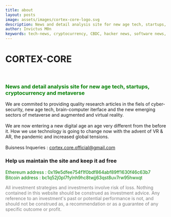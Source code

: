 ```yaml
---
title: about  
layout: posts
image: assets/images/cortex-core-logo.svg
description: News and detail analysis site for new age tech, startups, cryptocurrency and metaverse
author: Invictus M0n
keywords: tech-news, cryptocurrency, CBDC, hacker news, software news, new age tech, startups, brain computer interfaces, metaverse 
---
```


# CORTEX-CORE

&nbsp;
&nbsp;
&nbsp;

<h3 style ="color:green;">News and detail analysis site for new age tech, startups, cryptocurrency and metaverse </h3>

We are commited to providing quality research articles in the fiels of cyber-security, new age tech, brain-computer iterface and the new emerging sectors of metaverse and augmented and virtual reality. <br/>
<br/>
We are now entering a new digital age an age very different from the before it. How we use technology is going to change now with the advent of VR & AR, the pandemic and increased global tensions. <br/>
<br/>
Buisness Inqueries : cortex.core.official@gmail.com

### Help us maintain the site and keep it ad free 
<p style ="color:green;">Ethereum address : 0x19e5dfee754f1f0bdf864abf89ff1630f46c63b7 <br/>
Bitcoin address : bc1q52j0pl7fylnh9hc8twjj63qst8uv7rw95hwxqt </p>

<p style = "color: gray;">All investment strategies and investments involve risk of loss. Nothing contained in this website should be construed as investment advice. Any reference to an investment's past or potential performance is not, and should not be construed as, a recommendation or as a guarantee of any specific outcome or profit.</p>

 
